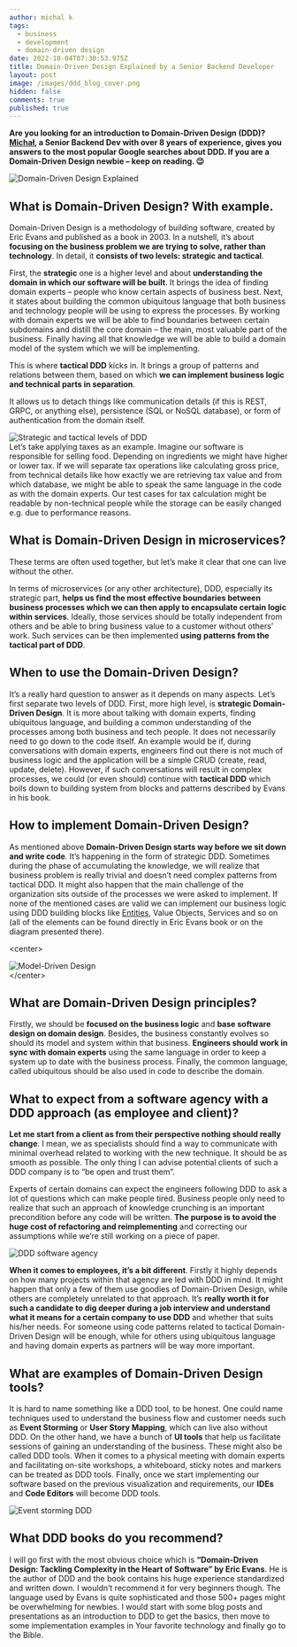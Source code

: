 ```yaml
---
author: michal k
tags:
  - business
  - development
  - domain-driven design
date: 2022-10-04T07:30:53.975Z
title: Domain-Driven Design Explained by a Senior Backend Developer
layout: post
image: /images/ddd_blog_cover.png
hidden: false
comments: true
published: true
---
```

**Are you looking for an introduction to Domain-Driven Design (DDD)? [Michał](/blog/beyond-code-meet-michal-senior-backend-developer/), a Senior Backend Dev with over 8 years of experience, gives you answers to the most popular Google searches about DDD. If you are a Domain-Driven Design newbie – keep on reading. 😉**

<div class="image"><img src="/images/ddd_blog_cover.png" alt="Domain-Driven Design Explained" title="undefined"  /> </div>

## What is Domain-Driven Design? With example.

Domain-Driven Design is a methodology of building software, created by Eric Evans and published as a book in 2003. In a nutshell, it’s about **focusing on the business problem we are trying to solve, rather than technology**. In detail, it **consists of two levels: strategic and tactical**. 

First, the **strategic** one is a higher level and about **understanding the domain in which our software will be built**. It brings the idea of finding domain experts – people who know certain aspects of business best. Next, it states about building the common ubiquitous language that both business and technology people will be using to express the processes. By working with domain experts we will be able to find boundaries between certain subdomains and distill the core domain – the main, most valuable part of the business. Finally having all that knowledge we will be able to build a domain model of the system which we will be implementing.

This is where **tactical DDD** kicks in. It brings a group of patterns and relations between them, based on which **we can implement business logic and technical parts in separation**.

It allows us to detach things like communication details (if this is REST, GRPC, or anything else), persistence (SQL or NoSQL database), or form of authentication from the domain itself. 

<div class="image"><img src="/images/two_levels_ddd.png" alt="Strategic and tactical levels of DDD" title="undefined"  /> </div>

<div class="important-info"><div>Let’s take applying taxes as an example. Imagine our software is responsible for selling food. Depending on ingredients we might have higher or lower tax. If we will separate tax operations like calculating gross price, from technical details like how exactly we are retrieving tax value and from which database, we might be able to speak the same language in the code as with the domain experts. Our test cases for tax calculation might be readable by non-technical people while the storage can be easily changed e.g. due to performance reasons.</div></div>

## What is Domain-Driven Design in microservices?

These terms are often used together, but let’s make it clear that one can live without the other.

In terms of microservices (or any other architecture), DDD, especially its strategic part, **helps us find the most effective boundaries between business processes which we can then apply to encapsulate certain logic within services**. Ideally, those services should be totally independent from others and be able to bring business value to a customer without others’ work. Such services can be then implemented **using** **patterns from the tactical part of DDD**.

## When to use the Domain-Driven Design?

It’s a really hard question to answer as it depends on many aspects. Let’s first separate two levels of DDD. First, more high level, is **strategic Domain-Driven Design**. It is more about talking with domain experts, finding ubiquitous language, and building a common understanding of the processes among both business and tech people. It does not necessarily need to go down to the code itself. An example would be if, during conversations with domain experts, engineers find out there is not much of business logic and the application will be a simple CRUD (create, read, update, delete). However, if such conversations will result in complex processes, we could (or even should) continue with **tactical DDD** which boils down to building system from blocks and patterns described by Evans in his book.

## How to implement Domain-Driven Design?

As mentioned above **Domain-Driven Design starts way before we sit down and write code**. It’s happening in the form of strategic DDD. Sometimes during the phase of accumulating the knowledge, we will realize that business problem is really trivial and doesn’t need complex patterns from tactical DDD. It might also happen that the main challenge of the organization sits outside of the processes we were asked to implement. If none of the mentioned cases are valid we can implement our business logic using DDD building blocks like [Entities](/blog/domain-driven-design-in-kotlin-entities-lifecycle-management/), Value Objects, Services and so on (all of the elements can be found directly in Eric Evans book or on the diagram presented there).

<﻿center><div class="image"><img src="/images/ddd_graph.png" alt="Model-Driven Design" title="undefined"  /> </div><﻿/center>

## What are Domain-Driven Design principles?

Firstly, we should be **focused on the business logic** and **base software design on domain design**. Besides, the business constantly evolves so should its model and system within that business. **Engineers should work in sync with domain experts** using the same language in order to keep a system up to date with the business process. Finally, the common language, called ubiquitous should be also used in code to describe the domain.

## What to expect from a software agency with a DDD approach (as employee and client)?

**Let me start from a client as from their perspective nothing should really change**. I mean, we as specialists should find a way to communicate with minimal overhead related to working with the new technique. It should be as smooth as possible. The only thing I can advise potential clients of such a DDD company is to “be open and trust them”. 

Experts of certain domains can expect the engineers following DDD to ask a lot of questions which can make people tired. Business people only need to realize that such an approach of knowledge crunching is an important precondition before any code will be written. **The purpose is to avoid the huge cost of refactoring and reimplementing** and correcting our assumptions while we’re still working on a piece of paper.

<div class="image"><img src="/images/dev_team.png" alt="DDD software agency" title="undefined"  /> </div>

**When it comes to employees, it’s a bit different**. Firstly it highly depends on how many projects within that agency are led with DDD in mind. It might happen that only a few of them use goodies of Domain-Driven Design, while others are completely unrelated to that approach. It’s **really worth it for such a candidate to dig deeper during a job interview and understand what it means for a certain company to use DDD** and whether that suits his/her needs. For someone using code patterns related to tactical Domain-Driven Design will be enough, while for others using ubiquitous language and having domain experts as partners will be way more important.

## What are examples of Domain-Driven Design tools?

It is hard to name something like a DDD tool, to be honest. One could name techniques used to understand the business flow and customer needs such as **Event Storming** or **User Story Mapping**, which can live also without DDD. On the other hand, we have a bunch of **UI tools** that help us facilitate sessions of gaining an understanding of the business. These might also be called DDD tools. When it comes to a physical meeting with domain experts and facilitating on-site workshops, a whiteboard, sticky notes and markers can be treated as DDD tools. Finally, once we start implementing our software based on the previous visualization and requirements, our **IDEs** and **Code Editors** will become DDD tools.

<div class="image"><img src="/images/event_storming_ddd.png" alt="Event storming DDD" title="undefined"  /> </div>

## What DDD books do you recommend?

I will go first with the most obvious choice which is **“Domain-Driven Design: Tackling Complexity in the Heart of Software” by Eric Evans**. He is the author of DDD and the book contains his huge experience standardized and written down. I wouldn’t recommend it for very beginners though. The language used by Evans is quite sophisticated and those 500+ pages might be overwhelming for newbies. I would start with some blog posts and presentations as an introduction to DDD to get the basics, then move to some implementation examples in Your favorite technology and finally go to the Bible.